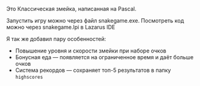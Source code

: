 Это Классическая змейка, написанная на Pascal.

Запустить игру можно через файл snakegame.exe.
Посмотреть код можно через snakegame.lpi в Lazarus IDE

Я так же добавил пару особенностей:
- Повышение уровня и скорости змейки при наборе очков
- Бонусная еда — появляется на ограниченное время и даёт больше очков
- Система рекордов — сохраняет топ-5 результатов в папку `highscores`
